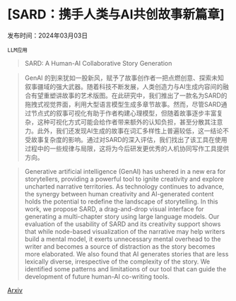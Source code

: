 # [SARD：携手人类与AI共创故事新篇章]

发布时间：2024年03月03日

`LLM应用`

> SARD: A Human-AI Collaborative Story Generation

> GenAI 的到来犹如一股新风，赋予了故事创作者一把点燃创意、探索未知叙事疆域的强大武器。随着科技不断发展，人类创造力与AI生成内容间的融合有望重塑讲故事的艺术版图。在此研究中，我们推出了一款名为SARD的拖拽式视觉界面，利用大型语言模型生成多章节故事。然而，尽管SARD通过节点式的叙事可视化有助于作者构建心理模型，但随着故事逐步丰富复杂，这种可视化方式可能会给作者带来额外的认知负担，甚至分散其注意力。此外，我们还发现AI生成的故事在词汇多样性上普遍较低，这一结论不受故事复杂度的影响。通过对SARD的深入评估，我们找出了该工具在使用过程中的一些规律与局限，这将为今后研发更优秀的人机协同写作工具提供方向。

> Generative artificial intelligence (GenAI) has ushered in a new era for storytellers, providing a powerful tool to ignite creativity and explore uncharted narrative territories. As technology continues to advance, the synergy between human creativity and AI-generated content holds the potential to redefine the landscape of storytelling. In this work, we propose SARD, a drag-and-drop visual interface for generating a multi-chapter story using large language models. Our evaluation of the usability of SARD and its creativity support shows that while node-based visualization of the narrative may help writers build a mental model, it exerts unnecessary mental overhead to the writer and becomes a source of distraction as the story becomes more elaborated. We also found that AI generates stories that are less lexically diverse, irrespective of the complexity of the story. We identified some patterns and limitations of our tool that can guide the development of future human-AI co-writing tools.

[Arxiv](https://arxiv.org/abs/2403.01575)